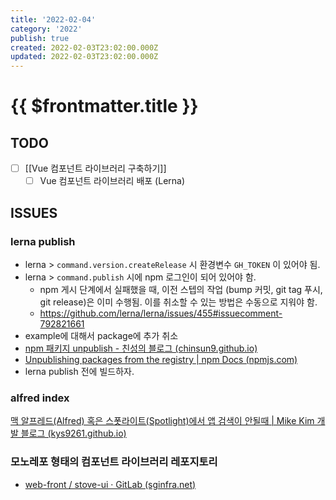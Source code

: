 ```yaml
---
title: '2022-02-04'
category: '2022'
publish: true
created: 2022-02-03T23:02:00.000Z
updated: 2022-02-03T23:02:00.000Z
---
```


# {{ $frontmatter.title }}

## TODO

- [ ] [[Vue 컴포넌트 라이브러리 구축하기]]
  - [ ] Vue 컴포넌트 라이브러리 배포 (Lerna)

## ISSUES

### lerna publish

- lerna > `command.version.createRelease` 시 환경변수 `GH_TOKEN` 이 있어야 됨.
- lerna > `command.publish` 시에 npm 로그인이 되어 있어야 함.
  - npm 게시 단계에서 실패했을 때, 이전 스텝의 작업 (bump 커밋, git tag 푸시, git release)은 이미 수행됨. 이를 취소할 수 있는 방법은 수동으로 지워야 함.
  - https://github.com/lerna/lerna/issues/455#issuecomment-792821661
- example에 대해서 package에 추가 취소
- [npm 패키지 unpublish - 친성의 블로그 (chinsun9.github.io)](https://chinsun9.github.io/2020/11/12/npm-%ED%8C%A8%ED%82%A4%EC%A7%80-unpublish/)
- [Unpublishing packages from the registry | npm Docs (npmjs.com)](https://docs.npmjs.com/unpublishing-packages-from-the-registry)
- lerna publish 전에 빌드하자.

### alfred index

[맥 알프레드(Alfred) 혹은 스폿라이트(Spotlight)에서 앱 검색이 안될때 | Mike Kim 개발 블로그 (kys9261.github.io)](https://kys9261.github.io/2020/02/29/mac/mac-spotlight-doesnt-show-application/)

### 모노레포 형태의 컴포넌트 라이브러리 레포지토리

- [web-front / stove-ui · GitLab (sginfra.net)](https://stove-gitlab.sginfra.net/web-front/stove-ui/-/tree/chore/config-storybook-addon)
